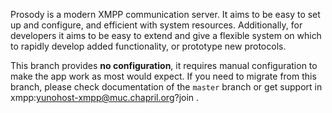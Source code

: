 Prosody is a modern XMPP communication server. It aims to be easy to set up and configure, and efficient with system resources. Additionally, for developers it aims to be easy to extend and give a flexible system on which to rapidly develop added functionality, or prototype new protocols.

This branch provides **no configuration**, it requires manual configuration to make the app work as most would expect.
If you need to migrate from this branch, please check documentation of the `master` branch or get support in xmpp:yunohost-xmpp@muc.chapril.org?join .
